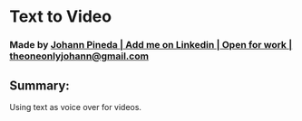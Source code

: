 # Text to Video
### Made by [Johann Pineda | Add me on Linkedin | Open for work | theoneonlyjohann@gmail.com](https://www.linkedin.com/in/johann-pineda-97992a235)
## Summary:
Using text as voice over for videos.
